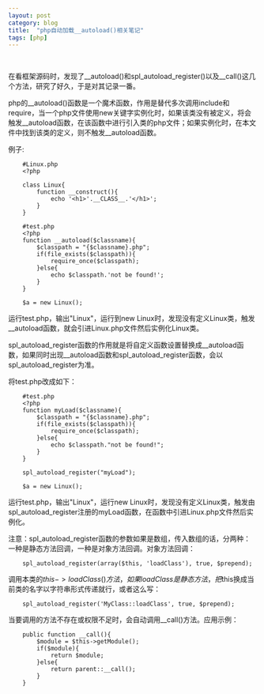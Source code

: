 ```yaml
---
layout: post
category: blog
title:  "php自动加载__autoload()相关笔记"
tags: [php]
---
```

<br>

在看框架源码时，发现了__autoload()和spl_autoload_register()以及__call()这几个方法，研究了好久，于是对其记录一番。<br>
<!-- more -->

php的__autoload()函数是一个魔术函数，作用是替代多次调用include和require，当一个php文件使用new关键字实例化时，如果该类没有被定义，将会触发__autoload函数，在该函数中进行引入类的php文件；如果实例化时，在本文件中找到该类的定义，则不触发__autoload函数。<br>

例子:<br>



        #Linux.php
        <?php
        
        class Linux{
            function __construct(){
                echo '<h1>'.__CLASS__.'</h1>';
            }
        }

        #test.php
        <?php
        function __autoload($classname){
            $classpath = "{$classname}.php";
            if(file_exists($classpath)){
                require_once($classpath);
            }else{
                echo $classpath.'not be found!';
            }
        }

        $a = new Linux();

运行test.php，输出"Linux"，运行到new Linux时，发现没有定义Linux类，触发__autoload函数，就会引进Linux.php文件然后实例化Linux类。<br>

spl_autoload_register函数的作用就是将自定义函数设置替换成__autoload函数，如果同时出现__autoload函数和spl_autoload_register函数，会以spl_autoload_register为准。<br>

将test.php改成如下：<br>

        #test.php
        <?php
        function myLoad($classname){
            $classpath = "{$classname}.php";
            if(file_exists($classpath)){
                require_once($classpath);
            }else{
                echo $classpath."not be found!";
            }
        }

        spl_autoload_register("myLoad");

        $a = new Linux();

运行test.php，输出"Linux"，运行new Linux时，发现没有定义Linux类，触发由spl_autoload_register注册的myLoad函数，在函数中引进Linux.php文件然后实例化。<br>

注意：spl_autoload_register函数的参数如果是数组，传入数组的话，分两种：一种是静态方法回调，一种是对象方法回调。对象方法回调：<br>

        spl_autoload_register(array($this, 'loadClass'), true, $prepend);

调用本类的$this->loadClass()方法，如果loadClass是静态方法，把$this换成当前类的名字以字符串形式传递就行，或者这么写：<br>

        spl_autoload_register('MyClass::loadClass', true, $prepend);

当要调用的方法不存在或权限不足时，会自动调用__call()方法。应用示例：<br>

        public function __call(){
            $module = $this->getModule();
            if($module){
                return $module;
            }else{
                return parent::__call();
            }
        }
